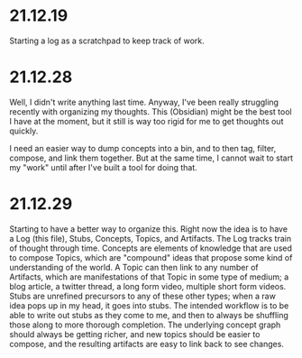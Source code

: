 # 21.12.19
Starting a log as a scratchpad to keep track of work.

# 21.12.28
Well, I didn't write anything last time. Anyway, I've been really struggling recently with organizing my thoughts. This (Obsidian) might be the best tool I have at the moment, but it still is way too rigid for me to get thoughts out quickly.

I need an easier way to dump concepts into a bin, and to then tag, filter, compose, and link them together. But at the same time, I cannot wait to start my "work" until after I've built a tool for doing that.

# 21.12.29
Starting to have a better way to organize this. Right now the idea is to have a Log (this file), Stubs, Concepts, Topics, and Artifacts. The Log tracks train of thought through time. Concepts are elements of knowledge that are used to compose Topics, which are "compound" ideas that propose some kind of understanding of the world. A Topic can then link to any number of Artifacts, which are manifestations of that Topic in some type of medium; a blog article, a twitter thread, a long form video, multiple short form videos. Stubs are unrefined precursors to any of these other types; when a raw idea pops up in my head, it goes into stubs. The intended workflow is to be able to write out stubs as they come to me, and then to always be shuffling those along to more thorough completion. The underlying concept graph should always be getting richer, and new topics should be easier to compose, and the resulting artifacts are easy to link back to see changes.